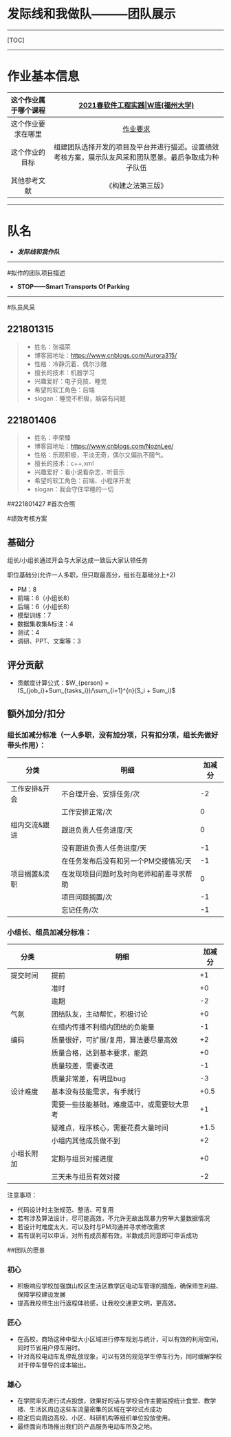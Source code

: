 ﻿# 发际线和我做队———团队展示
---
[TOC]

---
# 作业基本信息
|这个作业属于哪个课程|[2021春软件工程实践\|W班(福州大学)](https://edu.cnblogs.com/campus/fzu/2021SpringSoftwareEngineeringPractice)|
|:---:|:---:|
|这个作业要求在哪里|[作业要求](https://edu.cnblogs.com/campus/fzu/2021SpringSoftwareEngineeringPractice/homework/11848)|
|这个作业的目标|组建团队选择开发的项目及平台并进行描述。设置绩效考核方案，展示队友风采和团队愿景。最后争取成为种子队伍|
|其他参考文献|《构建之法第三版》|
___
# 队名
* **_发际线和我作队_**
___

#拟作的团队项目描述
* **STOP——Smart Transports Of Parking**
___
#队员风采
## 221801315
>* 姓名：张福荣
>* 博客园地址：https://www.cnblogs.com/Aurora315/
>* 性格：冷静沉着、偶尔沙雕
>* 擅长的技术：机器学习
>* 兴趣爱好：电子竞技、睡觉
>* 希望的软工角色：后端
>* slogan：睡觉不积极，脑袋有问题

## 221801406
>* 姓名：李荣臻
>* 博客园地址：https://www.cnblogs.com/NoznLee/
>* 性格：乐观积极，平淡无奇，偶尔又偏执不服气。
>* 擅长的技术：c++,xml
>* 兴趣爱好：看小说看杂志，听音乐
>* 希望的软工角色：前端、小程序开发
>* slogan：我会守住早睡的一切

##221801427
#首次合照

#绩效考核方案

## 基础分
组长/小组长通过开会与大家达成一致后大家认领任务

职位基础分(允许一人多职，但只取最高分，组长在基础分上+2)
- PM：8
- 前端：6（小组长8）
- 后端：6（小组长8）
- 模型训练：7
- 数据集收集&标注：4
- 测试：4
- 调研、PPT、文案等：3

## 评分贡献
* 贡献度计算公式：$W_{person} = (S_{job_i}+Sum_{tasks_i})/\sum_{i=1}^{n}(S_i + Sum_i)$

## 额外加分/扣分
### **组长**加减分标准（一人多职，没有加分项，只有扣分项，组长先做好带头作用）：

| 分类          | 明细                                     | 加减分 |
| ------------- | ---------------------------------------- | ------ |
| 工作安排&开会 | 不合理开会、安排任务/次                  | -2     |
|               | 工作安排正常/次                          | 0      |
| 组内交流&跟进 | 跟进负责人任务进度/天                    | 0      |
|               | 没有跟进负责人任务进度/天                | -1     |
|               | 在任务发布后没有和另一个PM交接情况/天    | -1     |
| 项目搁置&渎职 | 在发现项目问题时及时向老师和前辈寻求帮助 | 0      |
|               | 项目问题搁置/次                          | -1     |
|               | 忘记任务/次                              | -1     |

### **小组长、组员**加减分标准：

| 分类       | 明细                                       | 加减分 |
| ---------- | ------------------------------------------ | ------ |
| 提交时间   | 提前                                       | +1     |
|            | 准时                                       | +0     |
|            | 逾期                                       | -2     |
| 气氛       | 团结队友，主动帮忙，积极讨论               | +0     |
|            | 在组内传播不利组内团结的负能量             | -1     |
| 编码       | 质量很好，可扩展/复用，算法要尽量高效      | +2     |
|            | 质量合格，达到基本要求，能跑               | +0     |
|            | 质量较差，需要改进                         | -1     |
|            | 质量非常差，有明显bug                      | -3     |
| 设计难度   | 基本没有技能需求，有手就行                 | +0.5   |
|            | 需要一些技能基础，难度适中，或需要较大思考 | +1     |
|            | 疑难点，程序核心，需要花费大量时间         | +1.5   |
|            | 小组内其他成员做不到                       | +2     |
| 小组长附加 | 定期与组员对接进度                         | +0     |
|            | 三天未与组员有效对接                       | -2     |

注意事项：

- 代码设计时主张规范、整洁、可复用
- 若有涉及算法设计，尽可能高效，不允许无故出现暴力穷举大量数据情况
- 若设计时难度太大，可以及时与PM沟通并寻求修改需求
- 若有误判可以申诉，对所有成员都有效，半数成员同意即可申诉成功

##团队的愿景
### 初心
* 积极响应学校加强旗山校区生活区教学区电动车管理的措施，确保师生利益、保障学校建设发展
* 提高我校师生出行返程体验感，让我校交通更文明，更高效。

### 匠心
* 在高校，商场这种中型大小区域进行停车规划与统计，可以有效的利用空间，同时节省用户停车用时。
* 针对高校电动车乱停乱放现象，可以有效的规范学生停车行为，同时缓解学校对于停车督导的成本输出。

### 雄心
* 在学院率先进行试点投放，效果好的话与学校合作主要监控统计食堂、教学楼、生活区周边这些车流量密集的区域在学校试点成功
* 稳定后向周边高校、小区、科研机构等组织单位投放使用。
* 最终面向市场推出我们的产品服务电动车所及之地。
